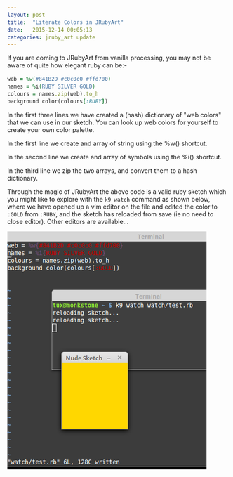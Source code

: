 ```yaml
---
layout: post
title:  "Literate Colors in JRubyArt"
date:   2015-12-14 00:05:13
categories: jruby_art update
---
```


If you are coming to JRubyArt from vanilla processing, you may not be aware of quite how elegant ruby can be:-

```ruby
web = %w(#841B2D #c0c0c0 #ffd700)
names = %i(RUBY SILVER GOLD)
colours = names.zip(web).to_h
background color(colours[:RUBY])
```

In the first three lines we have created a (hash) dictionary of "web colors" that we can use in our sketch. You can look up web colors for yourself to create your own color palette.

In the first line we create and array of string using the %w() shortcut.

In the second line we create and array of symbols using the %i() shortcut.

In the third line we zip the two arrays, and convert them to a hash dictionary.

Through the magic of JRubyArt the above code is a valid ruby sketch which you might like to explore with the `k9 watch` command as shown below, where we have opened up a vim editor on the file and edited the color to `:GOLD` from `:RUBY`, and the sketch has reloaded from save (ie no need to close editor).
Other editors are available...

<img src="/assets/watch.png" />

